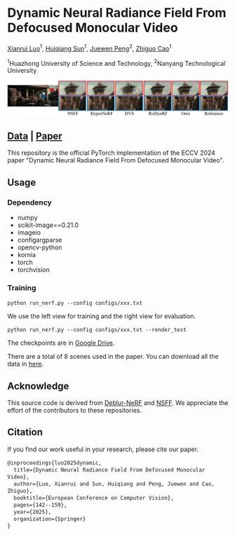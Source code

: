# Dynamic Neural Radiance Field From Defocused Monocular Video

[Xianrui Luo](https://scholar.google.com/citations?hl=en&user=tUeWQ5AAAAAJ)<sup>1</sup>,
[Huiqiang Sun](https://scholar.google.com/citations?user=CafUdpEAAAAJ&hl=en)<sup>1</sup>,
[Juewen Peng](https://scholar.google.com/citations?hl=en&user=fYC6lCUAAAAJ)<sup>2</sup>,
[Zhiguo Cao](http://english.aia.hust.edu.cn/info/1085/1528.htm)<sup>1</sup>

<sup>1</sup>Huazhong University of Science and Technology, <sup>2</sup>Nanyang Technological University

<p align="center">
<img src=https://github.com/notorious-eric/D2RF/blob/main/quantitative_github.png/>
</p>

## [Data](https://drive.google.com/drive/folders/1nUNWrFLKmK2g-ClJ4Nd9OGuxhYeu6Sv7?usp=sharing) | [Paper](https://arxiv.org/abs/2407.05586) 

This repository is the official PyTorch implementation of the ECCV 2024 paper "Dynamic Neural Radiance Field From Defocused Monocular Video".




## Usage 
### Dependency
- numpy
- scikit-image==0.21.0
- imageio
- configargparse
- opencv-python
- kornia
- torch
- torchvision
### Training
```
python run_nerf.py --config configs/xxx.txt
```

We use the left view for training and the right view for evaluation.
```
python run_nerf.py --config configs/xxx.txt --render_test
```

The checkpoints are in [Google Drive](https://drive.google.com/drive/folders/1_2FjsZnYlXcfPQfSC39t4BLXh34Tse_X).

There are a total of 8 scenes used in the paper. You can download all the data in [here](https://drive.google.com/drive/folders/1nUNWrFLKmK2g-ClJ4Nd9OGuxhYeu6Sv7?usp=sharing).
## Acknowledge
This source code is derived from [Deblur-NeRF](https://github.com/limacv/Deblur-NeRF) and [NSFF](https://github.com/zhengqili/Neural-Scene-Flow-Fields). We appreciate the effort of the contributors to these repositories.

## Citation
If you find our work useful in your research, please cite our paper.

```
@inproceedings{luo2025dynamic,
  title={Dynamic Neural Radiance Field From Defocused Monocular Video},
  author={Luo, Xianrui and Sun, Huiqiang and Peng, Juewen and Cao, Zhiguo},
  booktitle={European Conference on Computer Vision},
  pages={142--159},
  year={2025},
  organization={Springer}
}
```
